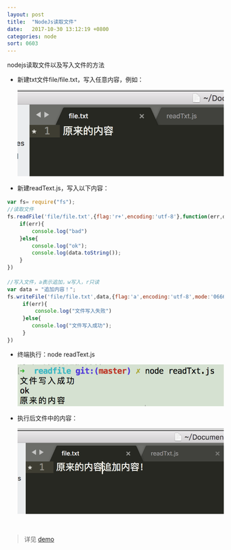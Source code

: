 ```yaml
---
layout: post
title:  "NodeJs读取文件"
date:   2017-10-30 13:12:19 +0800
categories: node
sort: 0603
---
```


nodejs读取文件以及写入文件的方法

- 新建txt文件file/file.txt，写入任意内容，例如：

  ![效果图](/assets/node/0301.png)


- 新建readText.js，写入以下内容：

```js
var fs= require("fs");
//读取文件
fs.readFile('file/file.txt',{flag:'r+',encoding:'utf-8'},function(err,data){
    if(err){
        console.log("bad")
    }else{
        console.log("ok");
        console.log(data.toString());
    }
})

//写入文件，a表示追加，w写入，r只读
var data = "追加内容！";
fs.writeFile('file/file.txt',data,{flag:'a',encoding:'utf-8',mode:'0666'},function(err){
     if(err){
         console.log("文件写入失败")
     }else{
        console.log("文件写入成功");
     }
}) 
```

- 终端执行：node readText.js

  ![效果图](/assets/node/0302.png)

- 执行后文件中的内容：

  ![效果图](/assets/node/0303.png)

  ​



> 详见 [demo](https://github.com/huanghui8030/node/tree/master/demo/readfile/)